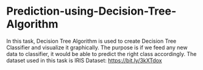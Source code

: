 # Prediction-using-Decision-Tree-Algorithm
In this task, Decision Tree Algorithm is used to create Decision Tree Classifier and visualize it graphically.
The purpose is if we feed any new data to classifier, it would be able to predict the right class accordingly. 
The dataset used in this task is IRIS Dataset: https://bit.ly/3kXTdox
